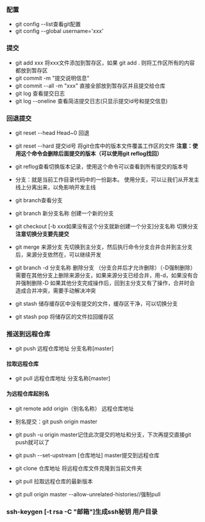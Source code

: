 ### 配置
 - git config --list查看git配置
 - git config --global username='xxx'

### 提交
 - git add xxx 将xxx文件添加到暂存区，如果 git add . 则将工作区所有的内容都放到暂存区
 - git commit -m "提交说明信息"
 - git commit --all -m "xxx" 直接全部放到暂存区并且提交给仓库
 - git log 查看提交日志
 - git log --oneline 查看简洁提交日志(只显示提交id号和提交信息)

### 回退提交
 - git reset --head Head~0 回退
 - git reset --hard 提交id号 将git仓库中的版本文件覆盖工作区的文件
 **注意：使用这个命令会删除后面提交的版本（可以使用git reflog找回）**
 - git reflog查看切换版本记录，使用这个命令可以查看到所有提交的版本号

- 分支：就是当前工作目录代码中的一份副本。
  使用分支，可以让我们从开发主线上分离出来，以免影响开发主线
 - git branch查看分支
 - git branch 新分支名称  创建一个新的分支
 - git checkout [-b xxx如果没有这个分支就新创建一个分支]分支名称  切换分支
**注意切换分支要先提交**
 - git merge 来源分支  先切换到主分支，然后执行命令分支合并合并到主分支后，来源分支依然在，可以继续开发
 - git branch -d 分支名称 删除分支 （分支合并后才允许删除）（-D强制删除）
    需要在其他分支上删除来源分支，如果来源分支已经合并，用-d，如果没有合并强制删除-D
    如果其他分支完成操作后，回到主分支又有了操作，合并时会造成合并冲突，需要手动解决冲突

 - git stash 储存缓存区中没有提交的文件，缓存区干净，可以切换分支
 - git stash pop 将储存区的文件拉回缓存区

### 推送到远程仓库
 - git push 远程仓库地址 分支名称[master]
#### 拉取远程仓库
 - git pull 远程仓库地址 分支名称[master]

#### 为远程仓库起别名
 - git remote add origin（别名名称） 远程仓库地址
 - 别名提交：git push origin master
 - git push -u origin master记住此次提交的地址和分支，下次再提交直接git push就可以了
 - git push --set-upstream [仓库地址] master提交到远程仓库

 - git clone 仓库地址 将远程仓库文件克隆到当前文件夹

 - git pull 拉取远程仓库的最新版本
 - git pull origin master --allow-unrelated-histories//强制pull

### ssh-keygen [-t rsa -C "邮箱"]生成ssh秘钥 用户目录